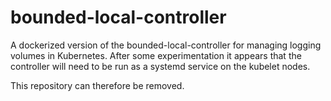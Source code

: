 # bounded-local-controller
A dockerized version of the bounded-local-controller for managing logging volumes in Kubernetes.
After some experimentation it appears that the controller will need to be run as a systemd service on the kubelet nodes.

This repository can therefore be removed.
